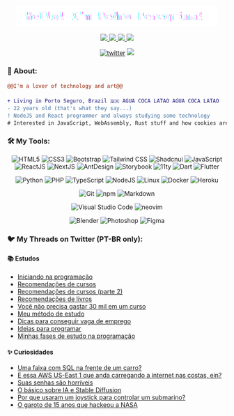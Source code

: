 <p align="center">
  <img src="./assets/hello.gif" />
</p>

<p align="center">
<!--   <a target="_blank" href="https://twitter.com/pedroperegrinaa">
    <img src="https://img.shields.io/twitter/follow/pedroperegrinaa?color=1DA1F2&logo=twitter&style=for-the-badge&label=twitter"/>
  </a> -->
  <a target="_blank" href="https://www.instagram.com/pedroperegrinaa"><img src="https://img.shields.io/badge/Instagram-E4405F?style=for-the-badge&logo=instagram&logoColor=white">
  </a>  
  <a target="_blank" href="https://www.linkedin.com/in/pedroperegrinaa">
    <img src="https://img.shields.io/badge/LinkedIn-307cc5?style=for-the-badge&logo=linkedin&logoColor=white&color=004182"/>
  </a>
  <a target="_blank" href="https://pedroperegrina.com">
    <img src="https://img.shields.io/badge/-website-307cc5?style=for-the-badge&logo=google-chrome&logoColor=white&color=B700FF"/>
  </a>
    <a target="_blank" href="https://pedroperegrina.com/cv">
    <img src="https://img.shields.io/badge/curriculum-c?style=for-the-badge&logo=adobe-acrobat-reader&logoColor=white&color=BD0807"/>
  </a>
</p>

<div align="center">
<a href="https://github/pedroperegrinaa"><img alt="twitter" src="https://img.shields.io/github/followers/pedroperegrinaa?color=181717&logo=github&style=for-the-badge&label=github" /></a>
  <img src="https://komarev.com/ghpvc/?username=pedroperegrinaa&style=for-the-badge&color=32325D"/>
</div>

### **🧐 About:**

```diff
@@I'm a lover of technology and art@@

+ Living in Porto Seguro, Brazil 🇧🇷 AGUA COCA LATAO AGUA COCA LATAO
- 22 years old (that's what they say...)
! NodeJS and React programmer and always studying some technology
# Interested in JavaScript, WebAssembly, Rust stuff and how cookies are made
```

### 🛠 **My Tools:**

<div align="center">
  
![HTML5](https://img.shields.io/badge/html5-%23E34F26.svg?style=for-the-badge&logo=html5&logoColor=white)
![CSS3](https://img.shields.io/badge/css3-%231572B6.svg?style=for-the-badge&logo=css3&logoColor=white)
![Bootstrap](https://img.shields.io/badge/bootstrap-%23563D7C.svg?style=for-the-badge&logo=bootstrap&logoColor=white)
![Tailwind CSS](https://img.shields.io/badge/tailwindcss-0F172A?logo=tailwindcss&style=for-the-badge&logoColor=white)
![Shadcnui](https://img.shields.io/badge/shadcn-000000?style=for-the-badge&logo=shadcnui)
![JavaScript](https://img.shields.io/badge/javascript-%23323330.svg?style=for-the-badge&logo=javascript&logoColor=%23F7DF1E)
![ReactJS](https://img.shields.io/badge/react-C.svg?style=for-the-badge&logo=react&color=282C34)
![NextJS](https://img.shields.io/badge/next.js-000000?style=for-the-badge&logo=nextdotjs&logoColor=white)
![AntDesign](https://img.shields.io/badge/AntDesign-3F96FF?style=for-the-badge&logo=antdesign)
![Storybook](https://img.shields.io/badge/storybook-C.svg?style=for-the-badge&logo=storybook&color=FF4785&logoColor=white)
![11ty](https://img.shields.io/badge/11ty-C.svg?style=for-the-badge&logo=eleventy&color=000000&logoColor=white)
![Dart](https://img.shields.io/badge/dart-C.svg?style=for-the-badge&logo=dart&color=152030)
![Flutter](https://img.shields.io/badge/flutter-C.svg?style=for-the-badge&logo=flutter&color=0468D7)

![Python](https://img.shields.io/badge/python-%23323330.svg?style=for-the-badge&logo=python&logoColor=FFDB4F&color=1F4361) 
![PHP](https://img.shields.io/badge/php-%23323330.svg?style=for-the-badge&logo=php&logoColor=FFFFFF&color=7A86B8)
![TypeScript](https://img.shields.io/badge/typescript-%23323330.svg?style=for-the-badge&logo=typescript&logoColor=FFFFFF&color=2F74C0)
![NodeJS](https://img.shields.io/badge/node.js-6DA55F?style=for-the-badge&logo=node.js&logoColor=white)
![Linux](https://img.shields.io/badge/linux-C.svg?style=for-the-badge&logo=linux&logoColor=fff&color=735902)
![Docker](https://img.shields.io/badge/docker-%23430098.svg?style=for-the-badge&logo=docker&logoColor=white&color=003F8C)
![Heroku](https://img.shields.io/badge/heroku-%23430098.svg?style=for-the-badge&logo=heroku&logoColor=white)

![Git](https://img.shields.io/badge/git-%23F05033.svg?style=for-the-badge&logo=git&logoColor=white)
![npm](https://img.shields.io/badge/npm-6DA55F?style=for-the-badge&logo=npm&logoColor=white&color=000)
![Markdown](https://img.shields.io/badge/markdown-C.svg?style=for-the-badge&logo=markdown&color=000)

![Visual Studio Code](https://img.shields.io/badge/Visual%20Studio%20Code-0078d7.svg?style=for-the-badge&logo=visual-studio-code&logoColor=white)
![neovim](https://img.shields.io/badge/neovim-%23430098.svg?style=for-the-badge&logo=neovim&color=0B151B)
  
![Blender](https://img.shields.io/badge/blender-%23E34F26.svg?style=for-the-badge&logo=blender&logoColor=white)
![Photoshop](https://img.shields.io/badge/adobe%20photoshop-%2331A8FF.svg?style=for-the-badge&logo=adobe%20photoshop&logoColor=white)
![Figma](https://img.shields.io/badge/figma-C.svg?style=for-the-badge&logo=figma&color=fff)
</div>

<div align="center">
<!--   <img src="https://spotify-github-profile.vercel.app/api/view?uid=22jzwwwx7nkecwvesdeg6566y&cover_image=true&theme=novatorem&bar_color=53b14f&bar_color_cover=true" /> -->
<!--   <img src="http://github-readme-streak-stats.herokuapp.com?user=pedroperegrinaa&theme=neon-dark&hide_border=true&background=DD272700" /> -->
</div>

### 🐦 **My Threads on Twitter (PT-BR only):**

#### 📚 Estudos

- [Iniciando na programação](https://twitter.com/pedroperegrinaa/status/1665504513690574848?s=20)
- [Recomendações de cursos](https://twitter.com/pedroperegrinaa/status/1675112024081301504?s=20)
- [Recomendações de cursos (parte 2)](https://twitter.com/pedroperegrinaa/status/1679460702074052608?s=20)
- [Recomendações de livros](https://twitter.com/pedroperegrinaa/status/1682829935662997506?s=20)
- [Você não precisa gastar 30 mil em um curso](https://twitter.com/pedroperegrinaa/status/1532550122491584514?s=20)
- [Meu método de estudo](https://twitter.com/pedroperegrinaa/status/1669020514587738114?s=20)
- [Dicas para conseguir vaga de emprego](https://twitter.com/pedroperegrinaa/status/1680910319517048833?s=20)
- [Ideias para programar](https://twitter.com/pedroperegrinaa/status/1666597975651500032?s=20)
- [Minhas fases de estudo na programação](https://twitter.com/pedroperegrinaa/status/1656653835539214340?s=20)

#### ✨ Curiosidades

- [Uma faixa com SQL na frente de um carro?](https://twitter.com/pedroperegrinaa/status/1673662485717458946?s=20)
- [E essa AWS US-East 1 que anda carregando a internet nas costas, ein?](https://twitter.com/pedroperegrinaa/status/1672725525058686976?s=20)
- [Suas senhas são horríveis](https://twitter.com/pedroperegrinaa/status/1681635077296644096?s=20)
- [O básico sobre IA e Stable Diffusion](https://twitter.com/pedroperegrinaa/status/1691057148145602560?s=20)
- [Por que usaram um joystick para controlar um submarino?](https://twitter.com/pedroperegrinaa/status/1673138577977528321?s=20)
- [O garoto de 15 anos que hackeou a NASA](https://twitter.com/pedroperegrinaa/status/1686346122091220992?s=20)

<table>
<!--   <tr>
    <td valign="top" width="50%">
      <details>
        <summary>📚 Estudos</summary>
          <ul>
  <li><a href="https://twitter.com/pedroperegrinaa/status/1665504513690574848?s=20">Iniciando na programação</a></li>
  <li><a href="https://twitter.com/pedroperegrinaa/status/1675112024081301504?s=20">Recomendações de cursos</a></li>
  <li><a href="https://twitter.com/pedroperegrinaa/status/1679460702074052608?s=20">Recomendações de cursos (parte 2)</a></li>
  <li><a href="https://twitter.com/pedroperegrinaa/status/1682829935662997506?s=20">Recomendações de livros</a></li>
  <li><a href="https://twitter.com/pedroperegrinaa/status/1532550122491584514?s=20">Você não precisa gastar 30 mil em um curso</a></li>
  <li><a href="https://twitter.com/pedroperegrinaa/status/1669020514587738114?s=20">Meu método de estudo</a></li>
  <li><a href="https://twitter.com/pedroperegrinaa/status/1680910319517048833?s=20">Dicas para conseguir vaga de emprego</a></li>
  <li><a href="https://twitter.com/pedroperegrinaa/status/1666597975651500032?s=20">Ideias para programar</a></li>
  <li><a href="https://twitter.com/pedroperegrinaa/status/1656653835539214340?s=20">Minhas fases de estudo na programação</a></li>
</ul>
      </details>
    </td>
  </tr>
  <tr>
    <td valign="top" width="50%">
      <details>
        <summary>✨ Curiosidades</summary>
        <ul>
  <li><a href="https://twitter.com/pedroperegrinaa/status/1673662485717458946?s=20">Uma faixa com SQL na frente de um carro?</a></li>
  <li><a href="https://twitter.com/pedroperegrinaa/status/1672725525058686976?s=20">E essa AWS US-East 1 que anda carregando a internet nas costas, ein?</a></li>
  <li><a href="https://twitter.com/pedroperegrinaa/status/1681635077296644096?s=20">Suas senhas são horríveis</a></li>
  <li><a href="https://twitter.com/pedroperegrinaa/status/1691057148145602560?s=20">O básico sobre IA e Stable Diffusion</a></li>
  <li><a href="https://twitter.com/pedroperegrinaa/status/1673138577977528321?s=20">Por que usaram um joystick para controlar um submarino?</a></li>
  <li><a href="https://twitter.com/pedroperegrinaa/status/1686346122091220992?s=20">O garoto de 15 anos que hackeou a NASA</a></li>
</ul>
      </details>
    </td>
  </tr> -->
</table>


<table align="center">
<!--   <tr>
    <td valign="top" width="50%">
      <details>
        <summary>Code Distribution</summary>
        <div align="center">
        <img src="https://github-readme-stats.vercel.app/api/top-langs?username=pedroperegrinaa&layout=compact&theme=radical" />
        </div>
      </details>
    </td>
  </tr>
  <tr>
    <td valign="top" width="50%">
      <details>
        <summary>Readme Stats</summary>
        <img src="https://github-readme-stats.vercel.app/api?username=pedroperegrinaa&show_icons=true&theme=radical" />
      </details>
    </td>
  </tr> -->
</table>

<Estrelas de verdade desafiam a escuridao. Continue tentando. Voce consegue.>
